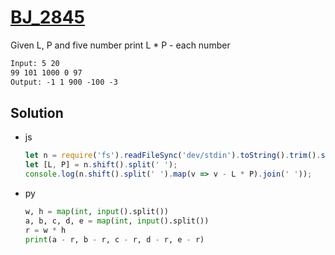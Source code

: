 # [BJ_2845](https://acmicpc.net/problem/2845)

Given L, P and five number print L * P - each number

```txt
Input: 5 20
99 101 1000 0 97
Output: -1 1 900 -100 -3
```

## Solution

* js

  ```js
  let n = require('fs').readFileSync('dev/stdin').toString().trim().split('\n')
  let [L, P] = n.shift().split(' ');
  console.log(n.shift().split(' ').map(v => v - L * P).join(' '));
  ```

* py

  ```py
  w, h = map(int, input().split())
  a, b, c, d, e = map(int, input().split())
  r = w * h
  print(a - r, b - r, c - r, d - r, e - r)
  ```
